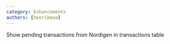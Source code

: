 ```yaml
---
category: Enhancements
authors: [henrikmaa]
---
```


Show pending transactions from Nordigen in transactions table
